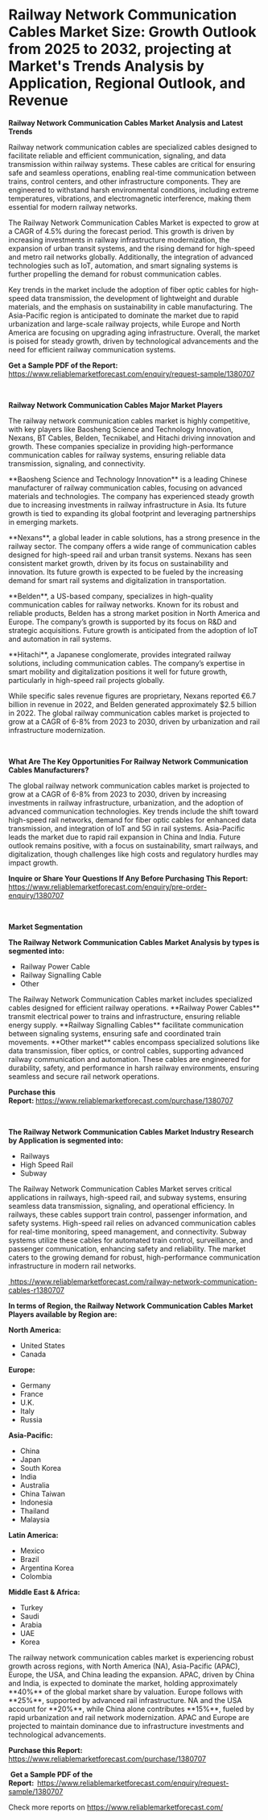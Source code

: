 <p><h1>Railway Network Communication Cables Market Size: Growth Outlook from 2025 to 2032, projecting at Market's Trends Analysis by Application, Regional Outlook, and Revenue</h1></p><p><strong>Railway Network Communication Cables Market Analysis and Latest Trends</strong></p>
<p><p>Railway network communication cables are specialized cables designed to facilitate reliable and efficient communication, signaling, and data transmission within railway systems. These cables are critical for ensuring safe and seamless operations, enabling real-time communication between trains, control centers, and other infrastructure components. They are engineered to withstand harsh environmental conditions, including extreme temperatures, vibrations, and electromagnetic interference, making them essential for modern railway networks.</p><p>The Railway Network Communication Cables Market is expected to grow at a CAGR of 4.5% during the forecast period. This growth is driven by increasing investments in railway infrastructure modernization, the expansion of urban transit systems, and the rising demand for high-speed and metro rail networks globally. Additionally, the integration of advanced technologies such as IoT, automation, and smart signaling systems is further propelling the demand for robust communication cables.</p><p>Key trends in the market include the adoption of fiber optic cables for high-speed data transmission, the development of lightweight and durable materials, and the emphasis on sustainability in cable manufacturing. The Asia-Pacific region is anticipated to dominate the market due to rapid urbanization and large-scale railway projects, while Europe and North America are focusing on upgrading aging infrastructure. Overall, the market is poised for steady growth, driven by technological advancements and the need for efficient railway communication systems.</p></p>
<p><strong>Get a Sample PDF of the Report:&nbsp;</strong> <a href="https://www.reliablemarketforecast.com/enquiry/request-sample/1380707?utm_campaign=1134&utm_medium=2&utm_source=Github&utm_content=ia&utm_term=23012025&utm_id=railway-network-communication-cables">https://www.reliablemarketforecast.com/enquiry/request-sample/1380707</a></p>
<p>&nbsp;</p>
<p><strong>Railway Network Communication Cables Major Market Players</strong></p>
<p><p>The railway network communication cables market is highly competitive, with key players like Baosheng Science and Technology Innovation, Nexans, BT Cables, Belden, Tecnikabel, and Hitachi driving innovation and growth. These companies specialize in providing high-performance communication cables for railway systems, ensuring reliable data transmission, signaling, and connectivity.</p><p>**Baosheng Science and Technology Innovation** is a leading Chinese manufacturer of railway communication cables, focusing on advanced materials and technologies. The company has experienced steady growth due to increasing investments in railway infrastructure in Asia. Its future growth is tied to expanding its global footprint and leveraging partnerships in emerging markets.</p><p>**Nexans**, a global leader in cable solutions, has a strong presence in the railway sector. The company offers a wide range of communication cables designed for high-speed rail and urban transit systems. Nexans has seen consistent market growth, driven by its focus on sustainability and innovation. Its future growth is expected to be fueled by the increasing demand for smart rail systems and digitalization in transportation.</p><p>**Belden**, a US-based company, specializes in high-quality communication cables for railway networks. Known for its robust and reliable products, Belden has a strong market position in North America and Europe. The company’s growth is supported by its focus on R&D and strategic acquisitions. Future growth is anticipated from the adoption of IoT and automation in rail systems.</p><p>**Hitachi**, a Japanese conglomerate, provides integrated railway solutions, including communication cables. The company’s expertise in smart mobility and digitalization positions it well for future growth, particularly in high-speed rail projects globally.</p><p>While specific sales revenue figures are proprietary, Nexans reported €6.7 billion in revenue in 2022, and Belden generated approximately $2.5 billion in 2022. The global railway communication cables market is projected to grow at a CAGR of 6-8% from 2023 to 2030, driven by urbanization and rail infrastructure modernization.</p></p>
<p>&nbsp;</p>
<p><strong>What Are The Key Opportunities For Railway Network Communication Cables Manufacturers?</strong></p>
<p><p>The global railway network communication cables market is projected to grow at a CAGR of 6-8% from 2023 to 2030, driven by increasing investments in railway infrastructure, urbanization, and the adoption of advanced communication technologies. Key trends include the shift toward high-speed rail networks, demand for fiber optic cables for enhanced data transmission, and integration of IoT and 5G in rail systems. Asia-Pacific leads the market due to rapid rail expansion in China and India. Future outlook remains positive, with a focus on sustainability, smart railways, and digitalization, though challenges like high costs and regulatory hurdles may impact growth.</p></p>
<p><strong>Inquire or Share Your Questions If Any Before Purchasing This Report:</strong> <a href="https://www.reliablemarketforecast.com/enquiry/pre-order-enquiry/1380707?utm_campaign=1134&utm_medium=2&utm_source=Github&utm_content=ia&utm_term=23012025&utm_id=railway-network-communication-cables">https://www.reliablemarketforecast.com/enquiry/pre-order-enquiry/1380707</a></p>
<p>&nbsp;</p>
<p><strong>Market Segmentation</strong></p>
<p><strong>The Railway Network Communication Cables Market Analysis by types is segmented into:</strong></p>
<p><ul><li>Railway Power Cable</li><li>Railway Signalling Cable</li><li>Other</li></ul></p>
<p><p>The Railway Network Communication Cables market includes specialized cables designed for efficient railway operations. **Railway Power Cables** transmit electrical power to trains and infrastructure, ensuring reliable energy supply. **Railway Signalling Cables** facilitate communication between signaling systems, ensuring safe and coordinated train movements. **Other market** cables encompass specialized solutions like data transmission, fiber optics, or control cables, supporting advanced railway communication and automation. These cables are engineered for durability, safety, and performance in harsh railway environments, ensuring seamless and secure rail network operations.</p></p>
<p><strong>Purchase this Report:&nbsp;</strong><a href="https://www.reliablemarketforecast.com/purchase/1380707?utm_campaign=1134&utm_medium=2&utm_source=Github&utm_content=ia&utm_term=23012025&utm_id=railway-network-communication-cables">https://www.reliablemarketforecast.com/purchase/1380707</a></p>
<p>&nbsp;</p>
<p><strong>The Railway Network Communication Cables Market Industry Research by Application is segmented into:</strong></p>
<p><ul><li>Railways</li><li>High Speed Rail</li><li>Subway</li></ul></p>
<p><p>The Railway Network Communication Cables Market serves critical applications in railways, high-speed rail, and subway systems, ensuring seamless data transmission, signaling, and operational efficiency. In railways, these cables support train control, passenger information, and safety systems. High-speed rail relies on advanced communication cables for real-time monitoring, speed management, and connectivity. Subway systems utilize these cables for automated train control, surveillance, and passenger communication, enhancing safety and reliability. The market caters to the growing demand for robust, high-performance communication infrastructure in modern rail networks.</p></p>
<p><a href="https://www.reliablemarketforecast.com/railway-network-communication-cables-r1380707?utm_campaign=1134&utm_medium=2&utm_source=Github&utm_content=ia&utm_term=23012025&utm_id=railway-network-communication-cables">&nbsp;https://www.reliablemarketforecast.com/railway-network-communication-cables-r1380707</a></p>
<p><strong>In terms of Region, the Railway Network Communication Cables Market Players available by Region are:</strong></p>
<p>
    <p> <strong> North America: </strong>
        <ul>
            <li>United States</li>
            <li>Canada</li>
        </ul>
        </p> 
    <p> <strong> Europe: </strong>
        <ul>
            <li>Germany</li>
            <li>France</li>
            <li>U.K.</li>
            <li>Italy</li>
            <li>Russia</li>
        </ul>
        </p> 
    <p> <strong> Asia-Pacific: </strong>
        <ul>
            <li>China</li>
            <li>Japan</li>
            <li>South Korea</li>
            <li>India</li>
            <li>Australia</li>
            <li>China Taiwan</li>
            <li>Indonesia</li>
            <li>Thailand</li>
            <li>Malaysia</li>
        </ul>
        </p> 
    <p> <strong> Latin America: </strong>
        <ul>
            <li>Mexico</li>
            <li>Brazil</li>
            <li>Argentina Korea</li>
            <li>Colombia</li>
        </ul>
        </p> 
    <p> <strong> Middle East & Africa: </strong>
        <ul>
            <li>Turkey</li>
            <li>Saudi</li>
            <li>Arabia</li>
            <li>UAE</li>
            <li>Korea</li>
        </ul>
    </p>
    </p>
<p><p>The railway network communication cables market is experiencing robust growth across regions, with North America (NA), Asia-Pacific (APAC), Europe, the USA, and China leading the expansion. APAC, driven by China and India, is expected to dominate the market, holding approximately **40%** of the global market share by valuation. Europe follows with **25%**, supported by advanced rail infrastructure. NA and the USA account for **20%**, while China alone contributes **15%**, fueled by rapid urbanization and rail network modernization. APAC and Europe are projected to maintain dominance due to infrastructure investments and technological advancements.</p></p>
<p><strong>Purchase this Report: </strong><a href="https://www.reliablemarketforecast.com/purchase/1380707?utm_campaign=1134&utm_medium=2&utm_source=Github&utm_content=ia&utm_term=23012025&utm_id=railway-network-communication-cables">https://www.reliablemarketforecast.com/purchase/1380707</a></p>
<p>&nbsp;<strong>Get a Sample PDF of the Report:&nbsp;&nbsp;</strong><a href="https://www.reliablemarketforecast.com/enquiry/request-sample/1380707?utm_campaign=1134&utm_medium=2&utm_source=Github&utm_content=ia&utm_term=23012025&utm_id=railway-network-communication-cables">https://www.reliablemarketforecast.com/enquiry/request-sample/1380707</a></p>
<p><strong></strong></p>
<p>Check more reports on <a href="https://www.reliablemarketforecast.com/?utm_campaign=1134&utm_medium=2&utm_source=Github&utm_content=ia&utm_term=23012025&utm_id=railway-network-communication-cables">https://www.reliablemarketforecast.com/</a></p>